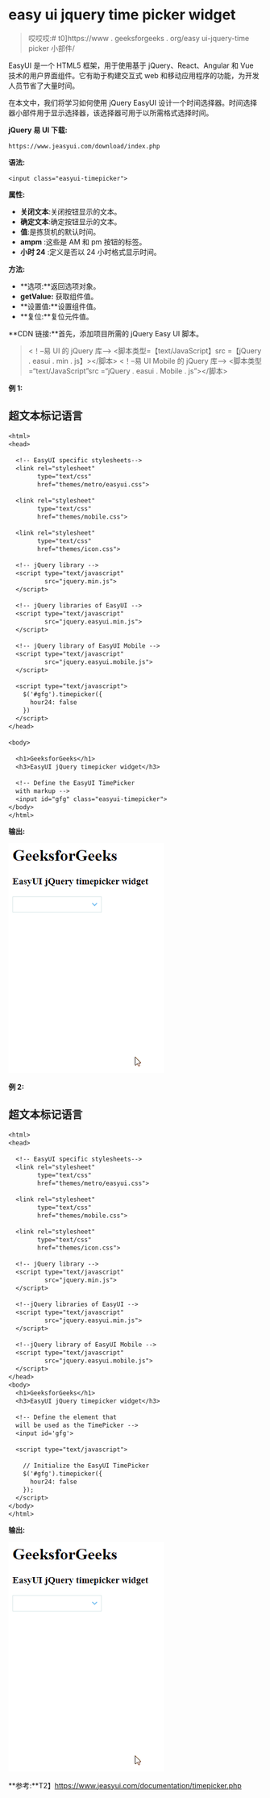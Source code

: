 # easy ui jquery time picker widget

> 哎哎哎:# t0]https://www . geeksforgeeks . org/easy ui-jquery-time picker 小部件/

EasyUI 是一个 HTML5 框架，用于使用基于 jQuery、React、Angular 和 Vue 技术的用户界面组件。它有助于构建交互式 web 和移动应用程序的功能，为开发人员节省了大量时间。

在本文中，我们将学习如何使用 jQuery EasyUI 设计一个时间选择器。时间选择器小部件用于显示选择器，该选择器可用于以所需格式选择时间。

**jQuery 易 UI 下载:**

```
https://www.jeasyui.com/download/index.php
```

**语法:**

```
<input class="easyui-timepicker">
```

**属性:**

*   **关闭文本**:关闭按钮显示的文本。
*   **确定文本**:确定按钮显示的文本。
*   **值**:是拣货机的默认时间。
*   **ampm** :这些是 AM 和 pm 按钮的标签。
*   **小时 24** :定义是否以 24 小时格式显示时间。

**方法:**

*   **选项:**返回选项对象。
*   **getValue:** 获取组件值。
*   **设置值:**设置组件值。
*   **复位:**复位元件值。

**CDN 链接:**首先，添加项目所需的 jQuery Easy UI 脚本。

> <！–易 UI 的 jQuery 库–>
> <脚本类型=【text/JavaScript】src =【jQuery . easui . min . js】></脚本>
> <！–易 UI Mobile 的 jQuery 库–>
> <脚本类型=“text/JavaScript”src =“jQuery . easui . Mobile . js”></脚本>

**例 1:**

## 超文本标记语言

```
<html>
<head>

  <!-- EasyUI specific stylesheets-->
  <link rel="stylesheet" 
        type="text/css" 
        href="themes/metro/easyui.css">

  <link rel="stylesheet"
        type="text/css" 
        href="themes/mobile.css">

  <link rel="stylesheet"
        type="text/css"
        href="themes/icon.css">

  <!-- jQuery library -->
  <script type="text/javascript" 
          src="jquery.min.js">
  </script>

  <!-- jQuery libraries of EasyUI -->
  <script type="text/javascript"
          src="jquery.easyui.min.js">
  </script>

  <!-- jQuery library of EasyUI Mobile -->
  <script type="text/javascript" 
          src="jquery.easyui.mobile.js">
  </script>

  <script type="text/javascript">
    $('#gfg').timepicker({
      hour24: false
    })
  </script>
</head>

<body>

  <h1>GeeksforGeeks</h1>
  <h3>EasyUI jQuery timepicker widget</h3>

  <!-- Define the EasyUI TimePicker 
  with markup -->
  <input id="gfg" class="easyui-timepicker">
</body>
</html>
```

**输出:**

![](img/75446e71ac2dd536d95a3abfff9159e7.png)

**例 2:**

## 超文本标记语言

```
<html>
<head>

  <!-- EasyUI specific stylesheets-->
  <link rel="stylesheet" 
        type="text/css" 
        href="themes/metro/easyui.css">

  <link rel="stylesheet" 
        type="text/css" 
        href="themes/mobile.css">

  <link rel="stylesheet" 
        type="text/css"
        href="themes/icon.css">

  <!-- jQuery library -->
  <script type="text/javascript"
          src="jquery.min.js">
  </script>

  <!--jQuery libraries of EasyUI -->
  <script type="text/javascript" 
          src="jquery.easyui.min.js">
  </script>

  <!--jQuery library of EasyUI Mobile -->
  <script type="text/javascript"
          src="jquery.easyui.mobile.js">
  </script>
</head>
<body>
  <h1>GeeksforGeeks</h1>
  <h3>EasyUI jQuery timepicker widget</h3>

  <!-- Define the element that 
  will be used as the TimePicker -->
  <input id='gfg'>

  <script type="text/javascript">

    // Initialize the EasyUI TimePicker
    $('#gfg').timepicker({
      hour24: false
    });
  </script>
</body>
</html>
```

**输出:**

![](img/75446e71ac2dd536d95a3abfff9159e7.png)

**参考:**T2】https://www.jeasyui.com/documentation/timepicker.php